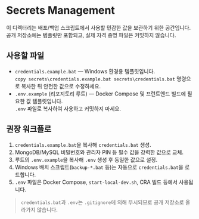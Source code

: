 # Secrets Management

이 디렉터리는 배포/백업 스크립트에서 사용할 민감한 값을 보관하기 위한 공간입니다.  
공개 저장소에는 템플릿만 포함되고, 실제 자격 증명 파일은 커밋하지 않습니다.

## 사용할 파일

- `credentials.example.bat` &mdash; Windows 환경용 템플릿입니다.  
  `copy secrets\credentials.example.bat secrets\credentials.bat` 명령으로 복사한 뒤 안전한 값으로 수정하세요.
- `.env.example` (리포지토리 루트) &mdash; Docker Compose 및 프런트엔드 빌드에 필요한 값 템플릿입니다.  
  `.env` 파일로 복사하여 사용하고 커밋하지 마세요.

## 권장 워크플로

1. `credentials.example.bat`을 복사해 `credentials.bat` 생성.
2. MongoDB/MySQL 비밀번호와 관리자 PIN 등 필수 값을 강력한 값으로 교체.
3. 루트의 `.env.example`을 복사해 `.env` 생성 후 동일한 값으로 설정.
4. Windows 배치 스크립트(`backup-*.bat` 등)는 자동으로 `credentials.bat`을 로드합니다.
5. `.env` 파일은 Docker Compose, `start-local-dev.sh`, CRA 빌드 등에서 사용됩니다.

> `credentials.bat`과 `.env`는 `.gitignore`에 의해 무시되므로 공개 저장소로 올라가지 않습니다.
